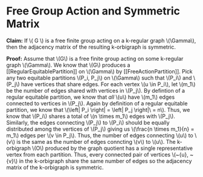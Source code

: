 Free Group Action and Symmetric Matrix
=============================

**Claim:** If \\( G \\) is a free finite group acting on a k-regular graph \\(\Gamma\\), then the adjacency matrix of the resulting k-orbigraph is symmetric. 

**Proof:** Assume that \\(G\\) is a free finite group acting on some k-regular graph \\(\Gamma\\). We know that \\(G\\) produces a [[RegularEquitablePartition]] on \\(\Gamma\\) by [[FreeActionPartition]]. Pick any two equitable partitions \\(P_i, P_j\\) on \\(\Gamma\\) such that \\(P_i\\) and \\(P_j\\) have vertices that share edges. For each vertex \\(u \in P_i\\), let \\(m_1\\) be the number of edges shared with vertices in \\(P_j\\). By defintion of a regular equitable partition, we know that *all* \\(u\\) have \\(m_1\\) edges connected to vertices in \\(P_j\\). Again by definition of a regular equitable partition, we know that \\(\left| P_i \right| = \left| P_j \right|\\ = n\\). Thus, we know that \\(P_i\\) shares a total of \\(n \times m_1\\) edges with \\(P_j\\). Similarly, the edges connecting \\(P_j\\) to \\(P_i\\) should be equally distributed among the vertices of \\(P_j\\) giving us \\(\frac{n \times m_1}{n} = m_1\\) edges per \\(v \in P_j\\). Thus, the number of edges connecting \\(u\\) to \\(v\\) is the same as the number of edges conncting \\(v\\) to \\(u\\). The k-orbigraph \\(O\\) produced by the graph quotient has a single representative vertex from each partition. Thus, every connected pair of vertices \\(\~{u}, \~{v}\\) in the k-orbigraph share the same number of edges so the adjacency matrix of the k-orbigraph is symmetric.